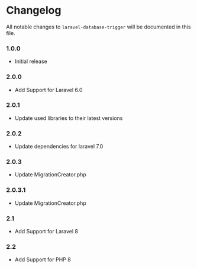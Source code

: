# Changelog

All notable changes to `laravel-database-trigger` will be documented in this file.

### 1.0.0
- Initial release

### 2.0.0
- Add Support for Laravel 6.0

### 2.0.1
- Update used libraries to their latest versions

### 2.0.2
- Update dependencies for laravel 7.0

### 2.0.3
- Update MigrationCreator.php

### 2.0.3.1
- Update MigrationCreator.php

### 2.1
- Add Support for Laravel 8

### 2.2
- Add Support for PHP 8
